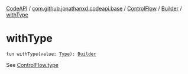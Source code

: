 [CodeAPI](../../../index.md) / [com.github.jonathanxd.codeapi.base](../../index.md) / [ControlFlow](../index.md) / [Builder](index.md) / [withType](.)

# withType

`fun withType(value: `[`Type`](../-type/index.md)`): `[`Builder`](index.md)

See [ControlFlow.type](../type.md)

